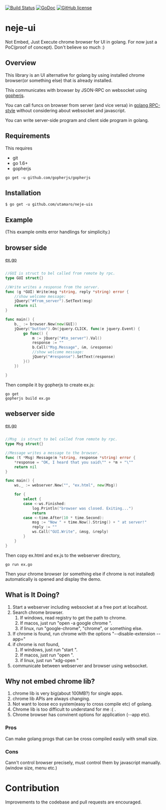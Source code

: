 [![Build Status](https://travis-ci.org/utamaro/neje-ui.svg?branch=master)](https://travis-ci.org/utamaro/neje-ui)
[![GoDoc](https://godoc.org/github.com/utamaro/neje-ui?status.svg)](https://godoc.org/github.com/utamaro/neje-ui)
[![GitHub license](https://img.shields.io/badge/license-MIT-blue.svg)](https://raw.githubusercontent.com/utamaro/neje-ui/master/LICENSE)


# neje-ui

Not Embed, Just Execute chrome browser for UI in golang.
For now just a PoC(proof of concept).  Don't believe so much :)

## Overview

This library is an UI alternative for golang by using installed chrome browser(or something else) that is already installed.

This communicates with browser by JSON-RPC on websocket using [gopherjs](https://github.com/gopherjs/gopherjs).

You can call funcs on browser from server (and vice versa) in [golang RPC-style](https://golang.org/pkg/net/rpc/) 
without considering about websocket and javascript.

You can write server-side program and client side program in golang.

## Requirements

This requires

* git
* go 1.6+
* gopherjs
```
go get -u github.com/gopherjs/gopherjs
```

## Installation

    $ go get -u github.com/utamaro/neje-uis


## Example
(This example omits error handlings for simplicity.)

## browser side

[ex.go](https://github.com/utamaro/wsrpc/blob/master/example/browser/ex.go)

```go

//GUI is struct to bel called from remote by rpc.
type GUI struct{}

//Write writes a response from the server.
func (g *GUI) Write(msg *string, reply *string) error {
	//show welcome message:
	jQuery("#from_server").SetText(msg)
	return nil
}

func main() {
	b,_ := browser.New(new(GUI))
	jQuery("button").On(jquery.CLICK, func(e jquery.Event) {
		go func() {
			m := jQuery("#to_server").Val()
			response := ""
			b.Call("Msg.Message", &m, &response)
			//show welcome message:
			jQuery("#response").SetText(response)
		}()
	})

}


```

Then compile it by gopherjs to create ex.js:

```
go get  
gopherjs build ex.go
```

## webserver side

[ex.go](https://github.com/utamaro/wsrpc/blob/master/example/webserver/ex.go)

```go

//Msg  is struct to bel called from remote by rpc.
type Msg struct{}

//Message writes a message to the browser.
func (t *Msg) Message(m *string, response *string) error {
	*response = "OK, I heard that you said\"" + *m + "\""
	return nil
}

func main() {
	ws,_ := webserver.New("", "ex.html", new(Msg))

	for {
		select {
		case <-ws.Finished:
			log.Println("browser was closed. Exiting...")
			return
		case <-time.After(10 * time.Second):
			msg := "Now " + time.Now().String() + " at server!"
			reply := ""
			ws.Call("GUI.Write", &msg, &reply)
		}
	}
}

```

Then copy ex.html and ex.js to the webserver directory,
```
go run ex.go
```

Then your chrome browser (or something else if chrome is not installed) automatically is opened and
display the demo.

## What is It Doing?

1. Start a webserver including websocket at a free port at localhost.
1. Search chrome browser. 
	1. If windows, read registry to get the path to chrome. 
	2. If macos, just run "open -a google chrome ".
    3. if linux, run "google-chrome", "chrome", or something else.
1. If chrome is found, run chrome with the options "--disable-extension --app=<url>"
1. if chrome is not found, 
	1. If windows, just run "start <url>". 
	2. If macos, just run "open <url>  ".
    3. if linux, just run "xdg-open <url>"
1. communicate between webserver and browser using websocket.

## Why not embed chrome lib?

1. chrome lib is very big(about 100MB?) for single apps.
2. chrome lib APIs are always changing.
3. Not want to loose eco system(easy to cross compile etc) of golang.
4. Chrome lib is too difficult to understand for me :( .
5. Chrome browser has convinent options for application (--app etc).

### Pros
 Can make golang progs that can be cross compiled easily with small size.

### Cons
 Cann't control browser precisely, must control them by javascript manually. (window size, menu etc.)


# Contribution
Improvements to the codebase and pull requests are encouraged.


